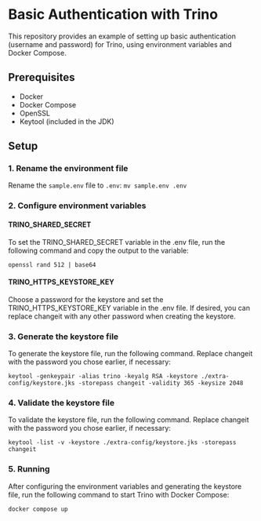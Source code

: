 # Basic Authentication with Trino

This repository provides an example of setting up basic authentication (username and password) for Trino, using environment variables and Docker Compose.

## Prerequisites

- Docker
- Docker Compose
- OpenSSL
- Keytool (included in the JDK)

## Setup

### 1. Rename the environment file

Rename the `sample.env` file to `.env`:
```mv sample.env .env```

### 2. Configure environment variables

#### TRINO_SHARED_SECRET

To set the TRINO_SHARED_SECRET variable in the .env file, run the following command and copy the output to the variable:

```openssl rand 512 | base64```

#### TRINO_HTTPS_KEYSTORE_KEY

Choose a password for the keystore and set the TRINO_HTTPS_KEYSTORE_KEY variable in the .env file. If desired, you can replace changeit with any other password when creating the keystore.

### 3. Generate the keystore file

To generate the keystore file, run the following command. Replace changeit with the password you chose earlier, if necessary:

```keytool -genkeypair -alias trino -keyalg RSA -keystore ./extra-config/keystore.jks -storepass changeit -validity 365 -keysize 2048```

### 4. Validate the keystore file

To validate the keystore file, run the following command. Replace changeit with the password you chose earlier, if necessary:

```keytool -list -v -keystore ./extra-config/keystore.jks -storepass changeit```

### 5. Running

After configuring the environment variables and generating the keystore file, run the following command to start Trino with Docker Compose:

```docker compose up```
